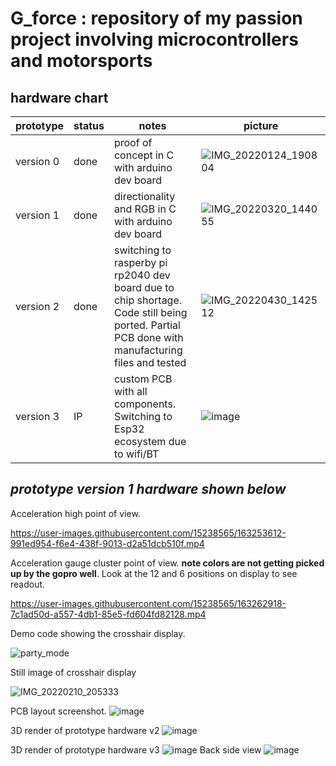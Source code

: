 # G_force : repository of my passion project involving microcontrollers and motorsports

## hardware chart
prototype | status | notes | picture |
---|---|---| --- | 
version 0 | done | proof of concept in C with arduino dev board | ![IMG_20220124_190804](https://user-images.githubusercontent.com/15238565/168453909-ffb208f8-b07a-477e-aacd-be832058d9f6.jpg)
version 1 | done | directionality and RGB in C with arduino dev board |![IMG_20220320_144055](https://user-images.githubusercontent.com/15238565/168453944-0ed86aa2-5a48-4a4a-b667-b68f802de23c.jpg)
version 2 | done | switching to rasperby pi rp2040  dev board due to chip shortage. Code still being ported. Partial PCB done with manufacturing files and tested | ![IMG_20220430_142512](https://user-images.githubusercontent.com/15238565/168454041-7fbbf34b-aeca-4795-a769-d8a8bec1ed3d.jpg)    
version 3| IP | custom PCB with all components. Switching to Esp32 ecosystem due to wifi/BT |  ![image](https://github.com/davidsamuels/G_force/assets/15238565/1d61a47b-1d3d-45cf-8f5d-53ed779ceeeb)


*prototype version 1 hardware shown below*
---


Acceleration high point of view.

https://user-images.githubusercontent.com/15238565/163253612-991ed954-f6e4-438f-9013-d2a51dcb510f.mp4


Acceleration gauge cluster point of view.
**note colors are not getting picked up by the gopro well**. Look at the 12 and 6 positions on display to see readout.

https://user-images.githubusercontent.com/15238565/163262918-7c1ad50d-a557-4db1-85e5-fd604fd82128.mp4


Demo code showing the crosshair display.

![party_mode](https://user-images.githubusercontent.com/15238565/161186070-4aa78e2f-fee7-4fa3-a546-1355863cc10d.gif)



Still image of crosshair display

![IMG_20220210_205333](https://user-images.githubusercontent.com/15238565/161184330-d0e52e1b-9fe0-4f9d-ba33-4c6a533f282b.jpg)

PCB layout screenshot.
![image](https://user-images.githubusercontent.com/15238565/163488613-ce0fa6c1-1f48-4058-8d25-08c9e6e8b0bc.png)

3D render of prototype hardware v2
![image](https://user-images.githubusercontent.com/15238565/163489065-c497ae97-4332-4c49-809c-80c2d04b8a0a.png)

3D render of prototype hardware v3
![image](https://github.com/davidsamuels/G_force/assets/15238565/44a7074a-0401-4afc-b512-4c01e8a6b861)
Back side view
![image](https://github.com/davidsamuels/G_force/assets/15238565/1e9b3268-fe32-4b3c-b8c2-e03a7622c008)


